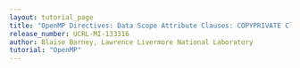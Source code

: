 ```yaml
---
layout: tutorial_page
title: "OpenMP Directives: Data Scope Attribute Clauses: COPYPRIVATE Clause"
release_number: UCRL-MI-133316
author: Blaise Barney, Lawrence Livermore National Laboratory
tutorial: "OpenMP"
---
```


